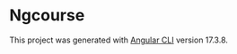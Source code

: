 # Ngcourse

This project was generated with [Angular CLI](https://github.com/angular/angular-cli) version 17.3.8.

